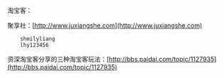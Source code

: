 淘宝客：

聚享社：[http://www.juxiangshe.com](http://www.juxiangshe.com)

```
    shmilyliang
    lhy123456
```

资深淘宝客分享的三种淘宝客玩法：[http://bbs.paidai.com/topic/1127935](http://bbs.paidai.com/topic/1127935)

